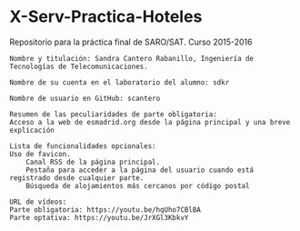 # X-Serv-Practica-Hoteles
Repositorio para la práctica final de SARO/SAT. Curso 2015-2016

    Nombre y titulación: Sandra Cantero Rabanillo, Ingeniería de Tecnologías de Telecomunicaciones.

    Nombre de su cuenta en el laboratorio del alumno: sdkr

    Nombre de usuario en GitHub: scantero

    Resumen de las peculiaridades de parte obligatoria:
  	Acceso a la web de esmadrid.org desde la página principal y una breve explicación

    Lista de funcionalidades opcionales:
	Uso de favicon.
      	Canal RSS de la página principal.
      	Pestaña para acceder a la página del usuario cuando está registrado desde cualquier parte.
      	Búsqueda de alojamientos más cercanos por código postal

    URL de vídeos:
	Parte obligatoria: https://youtu.be/hqUho7CBlBA
	Parte optativa: https://youtu.be/JrXGl3KbkvY
